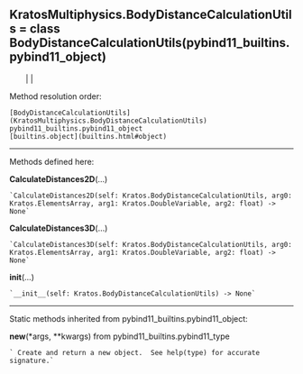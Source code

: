   
**KratosMultiphysics.BodyDistanceCalculationUtils** = class
BodyDistanceCalculationUtils(pybind11_builtins.pybind11_object)  
---  
`    `|   |

Method resolution order:

    [BodyDistanceCalculationUtils](KratosMultiphysics.BodyDistanceCalculationUtils)
    pybind11_builtins.pybind11_object
    [builtins.object](builtins.html#object)

* * *

Methods defined here:  

**CalculateDistances2D**(...)

    `CalculateDistances2D(self: Kratos.BodyDistanceCalculationUtils, arg0: Kratos.ElementsArray, arg1: Kratos.DoubleVariable, arg2: float) -> None`

**CalculateDistances3D**(...)

    `CalculateDistances3D(self: Kratos.BodyDistanceCalculationUtils, arg0: Kratos.ElementsArray, arg1: Kratos.DoubleVariable, arg2: float) -> None`

**__init__**(...)

    `__init__(self: Kratos.BodyDistanceCalculationUtils) -> None`

* * *

Static methods inherited from pybind11_builtins.pybind11_object:  

**__new__**(*args, **kwargs) from pybind11_builtins.pybind11_type

    ` Create and return a new object.  See help(type) for accurate signature.`

